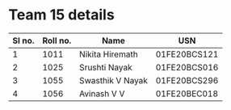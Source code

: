 # Team 15 details
|Sl no.|	Roll no.|	Name	|USN|
|---------|---------|---------|---------|
|1 |1011 |Nikita Hiremath |01FE20BCS121|
|2 |1025 |Srushti Nayak |01FE20BCS016|
|3 |1055 |Swasthik V Nayak |01FE20BCS296|
|4 |1056 |Avinash V V |01FE20BEC018|